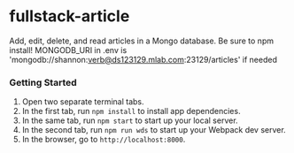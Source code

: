 # fullstack-article

Add, edit, delete, and read articles in a Mongo database.
Be sure to npm install!
MONGODB_URI in .env is 'mongodb://shannon:verb@ds123129.mlab.com:23129/articles' if needed

### Getting Started
1. Open two separate terminal tabs.
2. In the first tab, run ```npm install``` to install app dependencies.
3. In the same tab, run ```npm start``` to start up your local server.
4. In the second tab, run ```npm run wds``` to start up your Webpack dev server.
5. In the browser, go to ```http://localhost:8000```.
